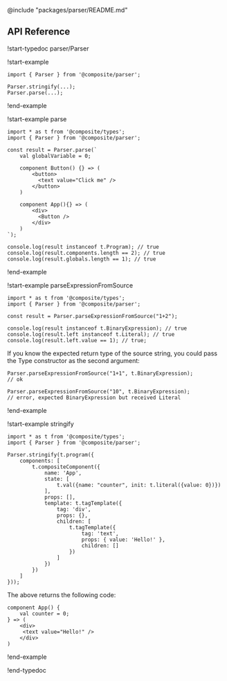 @include "packages/parser/README.md"

## API Reference

!start-typedoc parser/Parser

!start-example

```tsx
import { Parser } from '@composite/parser';

Parser.stringify(...);
Parser.parse(...);
```
!end-example

!start-example parse

```tsx
import * as t from '@composite/types';
import { Parser } from '@composite/parser';

const result = Parser.parse(`
    val globalVariable = 0;

    component Button() {} => (
        <button>
          <text value="Click me" />
        </button>
    )

    component App(){} => (
        <div>
          <Button />
        </div>
    )
`);

console.log(result instanceof t.Program); // true
console.log(result.components.length == 2); // true
console.log(result.globals.length == 1); // true
```

!end-example

!start-example parseExpressionFromSource

```tsx
import * as t from '@composite/types';
import { Parser } from '@composite/parser';

const result = Parser.parseExpressionFromSource("1+2");

console.log(result instanceof t.BinaryExpression); // true
console.log(result.left instanceof t.Literal); // true
console.log(result.left.value == 1); // true;
```

If you know the expected return type of the source string, you could pass the Type constructor as the second argument:

```tsx
Parser.parseExpressionFromSource("1+1", t.BinaryExpression); 
// ok

Parser.parseExpressionFromSource("10", t.BinaryExpression); 
// error, expected BinaryExpression but received Literal
```

!end-example

!start-example stringify

```tsx
import * as t from '@composite/types';
import { Parser } from '@composite/parser';

Parser.stringify(t.program({
    components: [
        t.compositeComponent({
            name: 'App',
            state: [
                t.val({name: "counter", init: t.literal({value: 0})})
            ],
            props: [],
            template: t.tagTemplate({
                tag: 'div',
                props: {},
                children: [
                    t.tagTemplate({
                        tag: 'text',
                        props: { value: 'Hello!' },
                        children: []
                    })
                ]
            })
        })
    ]
}));
```

The above returns the following code:
```
component App() {
    val counter = 0;
} => (
    <div>
     <text value="Hello!" />
    </div>
)
```

!end-example

!end-typedoc
